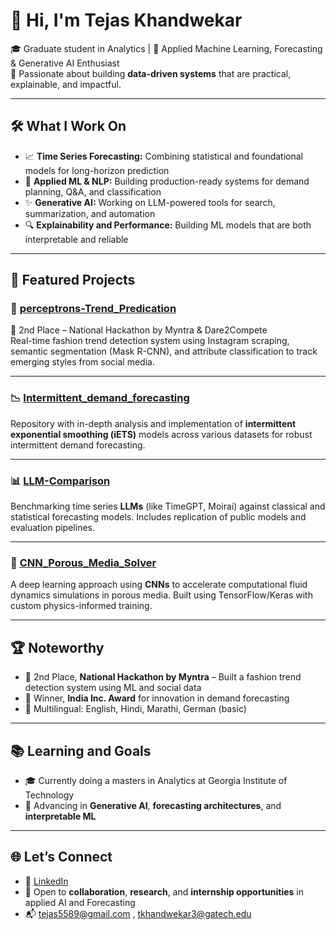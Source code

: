 # 👋 Hi, I'm Tejas Khandwekar

🎓 Graduate student in Analytics | 🧠 Applied Machine Learning, Forecasting & Generative AI Enthusiast  
📍 Passionate about building **data-driven systems** that are practical, explainable, and impactful.

---

## 🛠 What I Work On

- 📈 **Time Series Forecasting:** Combining statistical and foundational models for long-horizon prediction  
- 🧠 **Applied ML & NLP:** Building production-ready systems for demand planning, Q&A, and classification  
- ✨ **Generative AI:** Working on LLM-powered tools for search, summarization, and automation  
- 🔍 **Explainability and Performance:** Building ML models that are both interpretable and reliable

---

## 🚀 Featured Projects

### 👗 [perceptrons-Trend_Predication](https://github.com/TejasKhandwekar/perceptrons-Trend_Predication)  
🥈 2nd Place – National Hackathon by Myntra & Dare2Compete  
Real-time fashion trend detection system using Instagram scraping, semantic segmentation (Mask R-CNN), and attribute classification to track emerging styles from social media.

---

### 📉 [Intermittent_demand_forecasting](https://github.com/TejasKhandwekar/Intermittent_demand_forecasting)  
Repository with in-depth analysis and implementation of **intermittent exponential smoothing (iETS)** models across various datasets for robust intermittent demand forecasting.

---

### 📊 [LLM-Comparison](https://github.com/TejasKhandwekar/LLM-Comparison)  
Benchmarking time series **LLMs** (like TimeGPT, Moirai) against classical and statistical forecasting models. Includes replication of public models and evaluation pipelines.

---

### 🌊 [CNN_Porous_Media_Solver](https://github.com/TejasKhandwekar/CNN_Porous_Media_Solver)  
A deep learning approach using **CNNs** to accelerate computational fluid dynamics simulations in porous media. Built using TensorFlow/Keras with custom physics-informed training.

---

## 🏆 Noteworthy

- 🥈 2nd Place, **National Hackathon by Myntra** – Built a fashion trend detection system using ML and social data  
- 🏅 Winner, **India Inc. Award** for innovation in demand forecasting  
- 💬 Multilingual: English, Hindi, Marathi, German (basic)

---

## 📚 Learning and Goals

- 🎓 Currently doing a masters in Analytics at Georgia Institute of Technology
- 📘 Advancing in **Generative AI**, **forecasting architectures**, and **interpretable ML**  

---

## 🌐 Let’s Connect

- 🔗 [LinkedIn](https://www.linkedin.com/in/tejaskhandwekar)  
- 🧠 Open to **collaboration**, **research**, and **internship opportunities** in applied AI and Forecasting
- 📬 tejas5589@gmail.com , tkhandwekar3@gatech.edu
